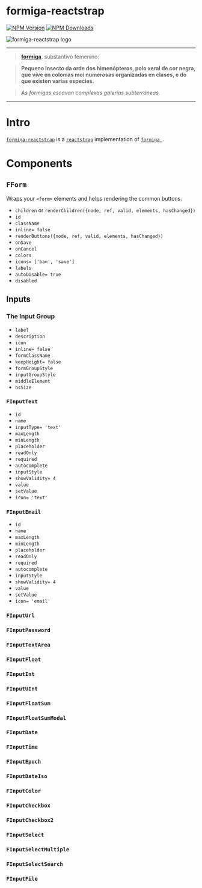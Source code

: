 # formiga-reactstrap
[![NPM Version](https://badge.fury.io/js/formiga-reactstrap.svg)](https://www.npmjs.com/package/formiga-reactstrap)
[![NPM Downloads](https://img.shields.io/npm/dm/formiga-reactstrap.svg?style=flat)](https://www.npmjs.com/package/formiga-reactstrap)


![formiga-reactstrap logo](https://www.afialapihttps://www.afialapis.com/os/formiga-reactstrap/logo.png)


---

> **[formiga](https://academia.gal/dicionario/-/termo/formiga)**. substantivo femenino:

> **Pequeno insecto da orde dos himenópteros, polo xeral de cor negra, que vive en colonias moi numerosas organizadas en clases, e do que existen varias especies.**

> _As formigas escavan complexas galerías subterráneas._


---

# Intro

[`formiga-reactstrap`](https://www.afialapis.com/os/formiga-reactstrap/) is a [`reactstrap`](https://reactstrap.github.io) implementation of [`formiga `](https://www.afialapis.com/os/formiga/).

# Components

## `FForm`

Wraps your `<form>` elements and helps rendering the common buttons.

* `children` or `renderChildren({node, ref, valid, elements, hasChanged})`
* `id`
* `className`
* `inline= false`
* `renderButtons({node, ref, valid, elements, hasChanged})`
* `onSave`
* `onCancel`
* `colors`
* `icons= ['ban', 'save']`
* `labels`
* `autoDisable= true`
* `disabled`


## Inputs

### The Input Group

 * `label`
 * `description`
 * `icon`
 * `inline= false`
 * `formClassName`
 * `keepHeight= false`
 * `formGroupStyle`
 * `inputGroupStyle`
 * `middleElement`
 * `bsSize`

### `FInputText`

* `id`
* `name`
* `inputType= 'text'`
* `maxLength`
* `minLength`
* `placeholder`
* `readOnly`
* `required`
* `autocomplete`
* `inputStyle`
* `showValidity= 4`
* `value`
* `setValue`
* `icon= 'text'`




### `FInputEmail`

* `id`
* `name`
* `maxLength`
* `minLength`
* `placeholder`
* `readOnly`
* `required`
* `autocomplete`
* `inputStyle`
* `showValidity= 4`
* `value`
* `setValue`
* `icon= 'email'`

### `FInputUrl`
### `FInputPassword`
### `FInputTextArea`
### `FInputFloat`
### `FInputInt`
### `FInputUInt`
### `FInputFloatSum`
### `FInputFloatSumModal`
### `FInputDate`
### `FInputTime`
### `FInputEpoch`
### `FInputDateIso`
### `FInputColor`
### `FInputCheckbox`
### `FInputCheckbox2`
### `FInputSelect`
### `FInputSelectMultiple`
### `FInputSelectSearch`
### `FInputFile`





